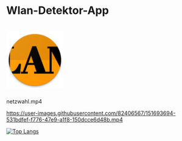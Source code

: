 # Wlan-Detektor-App 
# <img src="./app/src/main/res/mipmap-xxhdpi/ic_launcher.png" height=150 alt="WLAN Detektor Pro" />
netzwahl.mp4


https://user-images.githubusercontent.com/82406567/151693694-531bdfef-f776-47e9-a1f8-150dcce6d48b.mp4

[![Top Langs](https://github-readme-stats.vercel.app/api/top-langs/?username=KlausBuderer&langs_count=8)](https://github.com/anuraghazra/github-readme-stats)

